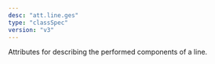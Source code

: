 ```yaml
---
desc: "att.line.ges"
type: "classSpec"
version: "v3"
---
```


Attributes for describing the performed components of a line.